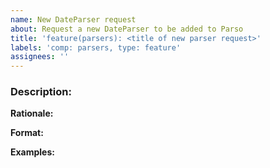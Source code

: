 ```yaml
---
name: New DateParser request
about: Request a new DateParser to be added to Parso
title: 'feature(parsers): <title of new parser request>'
labels: 'comp: parsers, type: feature'
assignees: ''
---
```


### Description:

<!-- A clear and concise description of the requested parser. -->

**Rationale:**

<!-- Please describe in a few sentences why would adding this parser would benefit the community. -->

**Format:**

<!-- Please describe the format of the date format. -->

**Examples:**

<!-- Please provide a few examples. -->
